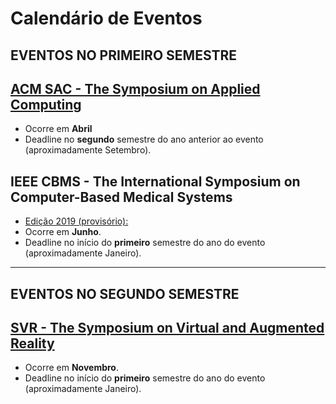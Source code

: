 # Calendário de Eventos

## EVENTOS NO PRIMEIRO SEMESTRE

## [ACM SAC - The Symposium on Applied Computing](https://www.sigapp.org/sac/)
* Ocorre em **Abril**
* Deadline no **segundo** semestre do ano anterior ao evento (aproximadamente Setembro).


## IEEE CBMS - The International Symposium on Computer-Based Medical Systems 
* [Edição 2019 (provisório):](https://easychair.org/cfp/CBMS2019)
* Ocorre em **Junho**.
* Deadline no início do **primeiro** semestre do ano do evento (aproximadamente Janeiro).

<HR>

## EVENTOS NO SEGUNDO SEMESTRE

## [SVR - The Symposium on Virtual and Augmented Reality](http://svr.net.br/)
* Ocorre em **Novembro**.
* Deadline no início do **primeiro** semestre do ano do evento (aproximadamente Janeiro).
